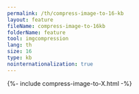 ```yaml
---
permalink: /th/compress-image-to-16-kb
layout: feature
fileName: compress-image-to-16kb
folderName: feature
tool: imgcompression
lang: th
size: 16
type: kb
nointernationalization: true
---
```

{%- include compress-image-to-X.html -%}       
